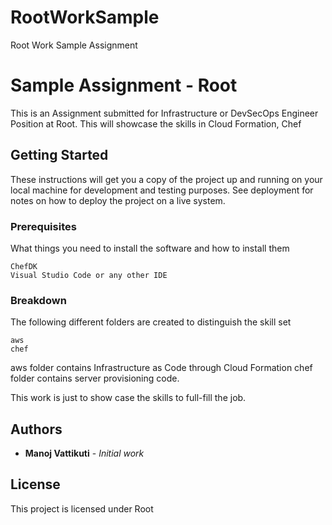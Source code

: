 # RootWorkSample
Root Work Sample Assignment

# Sample Assignment - Root

This is an Assignment submitted for Infrastructure or DevSecOps Engineer Position at Root. This will showcase the skills in Cloud Formation, Chef

## Getting Started

These instructions will get you a copy of the project up and running on your local machine for development and testing purposes. See deployment for notes on how to deploy the project on a live system.

### Prerequisites

What things you need to install the software and how to install them

```
ChefDK
Visual Studio Code or any other IDE
```

### Breakdown

The following different folders are created to distinguish the skill set 

```
aws
chef
```

aws folder contains Infrastructure as Code through Cloud Formation
chef folder contains server provisioning code. 

This work is just to show case the skills to full-fill the job.

## Authors

* **Manoj Vattikuti** - *Initial work* 

## License

This project is licensed under Root